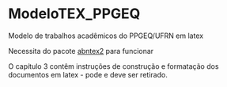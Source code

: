 # ModeloTEX_PPGEQ
Modelo de trabalhos acadêmicos do PPGEQ/UFRN em latex

Necessita do pacote [abntex2](https://github.com/abntex/abntex2) para funcionar

O capítulo 3 contêm instruções de construção e formatação dos documentos em latex - pode e deve ser retirado.
